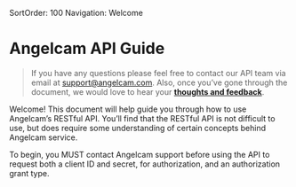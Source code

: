 SortOrder: 100
Navigation: Welcome

# Angelcam API Guide

> If you have any questions please feel free to contact our API team via email at
> support@angelcam.com. Also, once you’ve gone through the document, we would love
> to hear your **[thoughts and feedback](https://goo.gl/forms/Gm2t7jxncfrTV4GG2)**.

Welcome! This document will help guide you through how to use Angelcam’s RESTful API. You’ll find that the
RESTful API is not difficult to use, but does require some understanding of certain concepts behind
Angelcam service.

To begin, you MUST contact Angelcam support before using the API to request both a client ID and secret, for
authorization, and an authorization grant type.